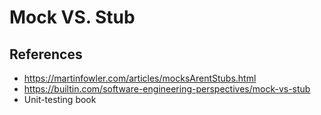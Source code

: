 # Mock VS. Stub

## References
- https://martinfowler.com/articles/mocksArentStubs.html
- https://builtin.com/software-engineering-perspectives/mock-vs-stub
- Unit-testing book
